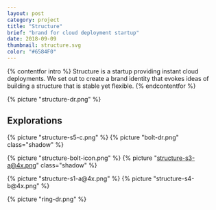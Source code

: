 ```yaml
---
layout: post
category: project
title: "Structure"
brief: "brand for cloud deployment startup"
date: 2018-09-09
thumbnail: structure.svg
color: "#6584F0"
---
```


{% contentfor intro %}
Structure is a startup providing instant cloud deployments. We set out to create a brand identity that evokes ideas of building a structure that is stable yet flexible.
{% endcontentfor %}


{% picture "structure-dr.png" %}

## Explorations

<div class="two-column">
{% picture "structure-s5-c.png" %}
{% picture "bolt-dr.png" class="shadow" %}
</div>

<div class="two-column">

{% picture "structure-bolt-icon.png" %}
{% picture "structure-s3-a@4x.png" class="shadow" %}
</div>

<div class="two-column">
{% picture "structure-s1-a@4x.png" %}
{% picture "structure-s4-b@4x.png" %}
</div>
<div class="two-column">

{% picture "ring-dr.png" %}
</div>
